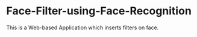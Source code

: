 # Face-Filter-using-Face-Recognition
 This is a Web-based Application which inserts filters on face.

